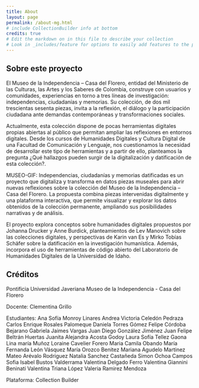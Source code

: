 ```yaml
---
title: About
layout: page
permalink: /about-mg.html
# include CollectionBuilder info at bottom
credits: true
# Edit the markdown on in this file to describe your collection
# Look in _includes/feature for options to easily add features to the page
---
```


## Sobre este proyecto
El Museo de la Independencia – Casa del Florero, entidad del Ministerio de las Culturas, las Artes y los Saberes de Colombia, construye con usuarios y comunidades, experiencias en torno a tres líneas de investigación: independencias, ciudadanías y memorias. Su colección, de dos mil trescientas sesenta piezas, invita a la reflexión, el diálogo y la participación ciudadana ante demandas contemporáneas y transformaciones sociales. 

Actualmente, esta colección dispone de pocas herramientas digitales propias abiertas al público que permitan ampliar las reflexiones en entornos digitales. Desde los cursos de Humanidades Digitales y Cultura Digital de una Facultad de Comunicación y Lenguaje, nos cuestionamos la necesidad de desarrollar este tipo de herramientas y a partir de ello, planteamos la pregunta ¿Qué hallazgos pueden surgir de la digitalización y datificación de esta colección?. 

MUSEO-GIF: Independencias, ciudadanías y memorias datificadas es un proyecto que digitaliza y transforma en datos piezas museales para abrir nuevas reflexiones sobre la colección del Museo de la Independencia – Casa del Florero. La propuesta combina piezas intervenidas digitalmente y una plataforma interactiva, que permite visualizar y explorar los datos obtenidos de la colección permanente, ampliando sus posibilidades narrativas y de análisis.

El proyecto explora conceptos sobre humanidades digitales propuestos por Johanna Drucker y Anne Burdick, planteamientos de Lev Manovich sobre las colecciones digitales, y perspectivas de Karin van Es y Mirko Tobías Schäfer sobre la datificación en la investigación humanística. Además, incorpora el uso de herramientas de código abierto del Laboratorio de Humanidades Digitales de la Universidad de Idaho. 

## Créditos

Pontificia Universidad Javeriana
Museo de la Independencia - Casa del Florero

Docente: 
Clementina Grillo

Estudiantes: 
Ana Sofía Monroy Linares
Andrea Victoria Celedón Pedraza
Carlos Enrique Rosales Palomeque
Daniela Torres Gómez
Felipe Córdoba Bejarano
Gabriela Jaimes Vargas
Juan Diego González Jiménez
Juan Felipe Beltrán Huertas
Juanita Alejandra Acosta Godoy
Laura Sofía Tellez Gaona
Lina maría Muñoz
Loraine Cavelier Forero
Maria Camila Obando
María Fernanda León Vásquez
María Orozco Benitez
Mariana Agudelo Martinez
Mateo Arévalo Rodriguez
Natalia Sanchez Castañeda
Simon Ochoa Campos
Sofia Isabel Bustos Valderrama
Valentina Delgado Ferro
Valentina Giannini Beninati
Valentina Triana López
Valeria Ramirez Mendoza

Plataforma:
Collection Builder 

